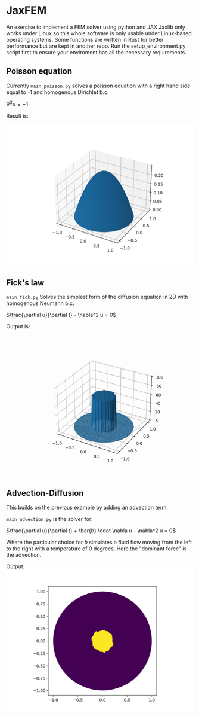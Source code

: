 # JaxFEM

An exercise to implement a FEM solver using python and JAX
Jaxlib only works under Linux so this whole software is only usable under Linux-based operating systems.
Some functions are written in Rust for better performance but are kept in another repo. Run the setup_environment.py script
first to ensure your enviroment has all the necessary requirements.

## Poisson equation

Currently `main_poisson.py` solves a poisson equation with a right hand side equal to -1 and homogenous Dirichlet b.c.

$\nabla^2 u = -1$

Result is:

![Poisson equation](./results/plot_poisson.png)


## Fick's law

`main_fick.py`  Solves the simplest form of the diffusion equation in 2D with homogenous Neumann b.c.

$\frac{\partial u}{\partial t} - \nabla^2 u = 0$

Output is:

![Ficks law](./results/fick_law_animation.gif)


## Advection-Diffusion

This builds on the previous example by adding an advection term.

`main_advection.py` is the solver for:

$\frac{\partial u}{\partial t} + \bar{b} \cdot \nabla u - \nabla^2 u = 0$

Where the particular choice for $\bar{b}$ simulates a fluid flow moving from the left to the right with a temperature of 0 degrees. Here the "dominant force" is the advection.

Output:
![Advection-Diffusion](./results/advection_diffusion.gif)
